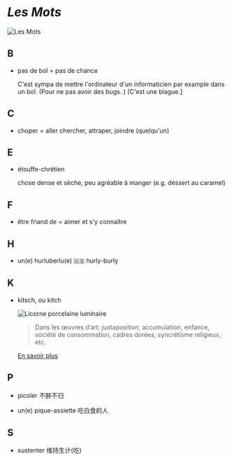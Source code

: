 # _Les Mots_
![Les Mots](Figures/les_mots.jpg)


B
---
+ pas de bol = pas de chance

	C'est sympa de mettre l'ordinateur d'un informaticien par example dans un bol. (Pour ne pas avoir des bugs. ) [C'est une blague.]

C
---
+ choper = aller chercher, attraper, joindre (quelqu'un)

E
---
+ étouffe-chrétien

	chose dense et sèche, peu agréable à manger (e.g. déssert au caramel)

F
---
+ être friand de = aimer et s'y connaître

H
---
+ un(e) hurluberlu(e) :uk: hurly-burly 

K
---
+ kitsch, ou kitch

	![Licorne porcelaine luminaire](Figures/veilleuse_licorne_porcelaine_enfant_luminaire.jpg)

	>Dans les œuvres d’art: juxtaposition, accumulation, enfance, société de consommation, cadres dorées, syncrétisme religieux, etc.

	[En savoir plus](https://mlleaartus.wordpress.com/2017/07/27/le-kitsch-cest-quoi/)

P
---
+ picoler 不醉不归

+ un(e) pique-assiette 吃白食的人

S
---
+ sustenter 维持生计(吃)
